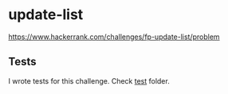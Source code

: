 # update-list

<https://www.hackerrank.com/challenges/fp-update-list/problem>

## Tests

I wrote tests for this challenge. Check [test](test/) folder.
